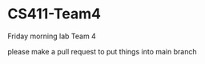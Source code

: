 # CS411-Team4

Friday morning lab Team 4

please make a pull request to put things into main branch
